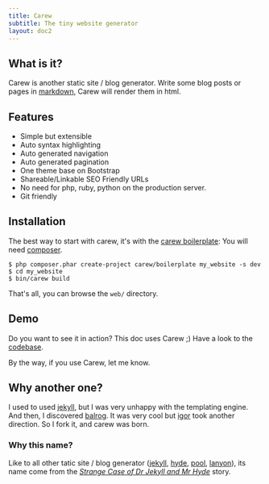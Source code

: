 ```yaml
---
title: Carew
subtitle: The tiny website generator
layout: doc2
---
```


What is it?
-----------

Carew is another static site / blog generator. Write some blog posts or pages in
[markdown](http://daringfireball.net/projects/markdown/), Carew will render them
in html.

Features
--------

* Simple but extensible
* Auto syntax highlighting
* Auto generated navigation
* Auto generated pagination
* One theme base on Bootstrap
* Shareable/Linkable SEO Friendly URLs
* No need for php, ruby, python on the production server.
* Git friendly

Installation
------------

The best way to start with carew, it's with the [carew
boilerplate](https://github.com/carew/boilerplate): You will need
[composer](http://getcomposer.org).

    $ php composer.phar create-project carew/boilerplate my_website -s dev
    $ cd my_website
    $ bin/carew build

That's all, you can browse the `web/` directory.

Demo
----

Do you want to see it in action? This doc uses Carew ;) Have a look to the
[codebase](https://github.com/carew/carew/tree/master/doc).

By the way, if you use Carew, let me know.

Why another one?
----------------

I used to used [jekyll](https://github.com/mojombo/jekyll), but I was very
unhappy with the templating engine. And then, I discovered
[balrog](https://github.com/igorw/balrog/tree/8ed377d4eb1759926d8cfceb1796ed4234dceaef).
It was very cool but [igor](https://github.com/igorw/balrog/) took
another direction. So I fork it, and carew was born.

### Why this name?

Like to all other tatic site / blog generator ([jekyll](https://github.com/mojombo/jekyll),
[hyde](https://github.com/hyde/hyde), [pool](https://github.com/obensonne/poole),
[lanyon](https://github.com/spjwebster/lanyon)), its name come from the
*[Strange Case of Dr Jekyll and Mr Hyde](http://en.wikipedia.org/wiki/Strange_Case_of_Dr_Jekyll_and_Mr_Hyde)*
story.
